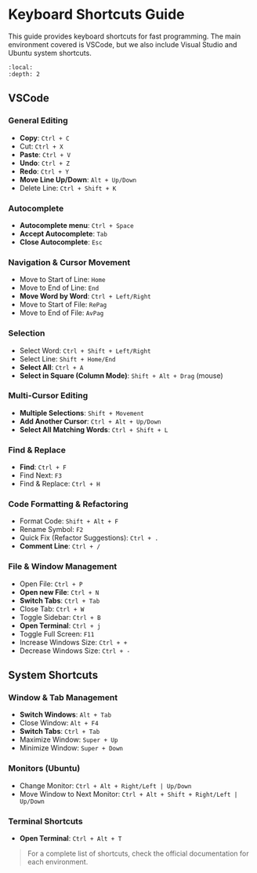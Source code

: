 # Keyboard Shortcuts Guide

This guide provides keyboard shortcuts for fast programming. The main environment covered is VSCode, but we also include Visual Studio and Ubuntu system shortcuts.

```{contents}
:local:
:depth: 2
```


## VSCode

### General Editing
- **Copy**: `Ctrl + C`
- Cut: `Ctrl + X`
- **Paste**: `Ctrl + V`
- **Undo**: `Ctrl + Z`
- **Redo**: `Ctrl + Y`
- **Move Line Up/Down**: `Alt + Up/Down`
- Delete Line: `Ctrl + Shift + K`

### Autocomplete
- **Autocomplete menu**: `Ctrl + Space`
- **Accept Autocomplete**: `Tab`
- **Close Autocomplete**: `Esc`

### Navigation & Cursor Movement
- Move to Start of Line: `Home`
- Move to End of Line: `End`
- **Move Word by Word**: `Ctrl + Left/Right`
- Move to Start of File: `RePag`
- Move to End of File: `AvPag`

### Selection
- Select Word: `Ctrl + Shift + Left/Right`
- Select Line: `Shift + Home/End`
- **Select All**: `Ctrl + A`
- **Select in Square (Column Mode)**: `Shift + Alt + Drag` (mouse)

### Multi-Cursor Editing
- **Multiple Selections**: `Shift + Movement`
- **Add Another Cursor**: `Ctrl + Alt + Up/Down`
- **Select All Matching Words**: `Ctrl + Shift + L`

### Find & Replace
- **Find**: `Ctrl + F`
- Find Next: `F3`
- Find & Replace: `Ctrl + H`

### Code Formatting & Refactoring
- Format Code: `Shift + Alt + F`
- Rename Symbol: `F2`
- Quick Fix (Refactor Suggestions): `Ctrl + .`
- **Comment Line**: `Ctrl + /`

### File & Window Management
- Open File: `Ctrl + P`
- **Open new File**: `Ctrl + N`
- **Switch Tabs**: `Ctrl + Tab`
- Close Tab: `Ctrl + W`
- Toggle Sidebar: `Ctrl + B`
- **Open Terminal**: `Ctrl + j`
- Toggle Full Screen: `F11`
- Increase Windows Size: `Ctrl + +`
- Decrease Windows Size: `Ctrl + -`


## System Shortcuts

### Window & Tab Management
- **Switch Windows**: `Alt + Tab`
- Close Window: `Alt + F4`
- **Switch Tabs**: `Ctrl + Tab`
- Maximize Window: `Super + Up`
- Minimize Window: `Super + Down`

### Monitors (Ubuntu)
- Change Monitor: `Ctrl + Alt + Right/Left | Up/Down`
- Move Window to Next Monitor: `Ctrl + Alt + Shift + Right/Left | Up/Down`

### Terminal Shortcuts
- **Open Terminal**: `Ctrl + Alt + T`

> For a complete list of shortcuts, check the official documentation for each environment.
